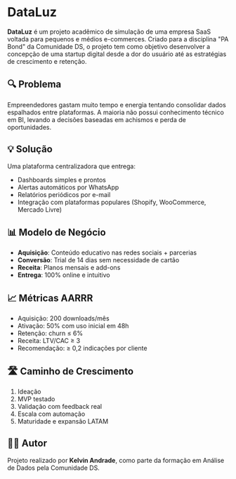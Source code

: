 
# DataLuz

**DataLuz** é um projeto acadêmico de simulação de uma empresa SaaS voltada para pequenos e médios e-commerces. Criado para a disciplina "PA Bond" da Comunidade DS, o projeto tem como objetivo desenvolver a concepção de uma startup digital desde a dor do usuário até as estratégias de crescimento e retenção.

## 🔍 Problema

Empreendedores gastam muito tempo e energia tentando consolidar dados espalhados entre plataformas. A maioria não possui conhecimento técnico em BI, levando a decisões baseadas em achismos e perda de oportunidades.

## 💡 Solução

Uma plataforma centralizadora que entrega:

- Dashboards simples e prontos
- Alertas automáticos por WhatsApp
- Relatórios periódicos por e-mail
- Integração com plataformas populares (Shopify, WooCommerce, Mercado Livre)

## 📊 Modelo de Negócio

- **Aquisição**: Conteúdo educativo nas redes sociais + parcerias
- **Conversão**: Trial de 14 dias sem necessidade de cartão
- **Receita**: Planos mensais e add-ons
- **Entrega**: 100% online e intuitivo

## 📈 Métricas AARRR

- Aquisição: 200 downloads/mês
- Ativação: 50% com uso inicial em 48h
- Retenção: churn ≤ 6%
- Receita: LTV/CAC ≥ 3
- Recomendação: ≥ 0,2 indicações por cliente

## 🛣️ Caminho de Crescimento

1. Ideação
2. MVP testado
3. Validação com feedback real
4. Escala com automação
5. Maturidade e expansão LATAM

## 🧑‍💻 Autor

Projeto realizado por **Kelvin Andrade**, como parte da formação em Análise de Dados pela Comunidade DS.
